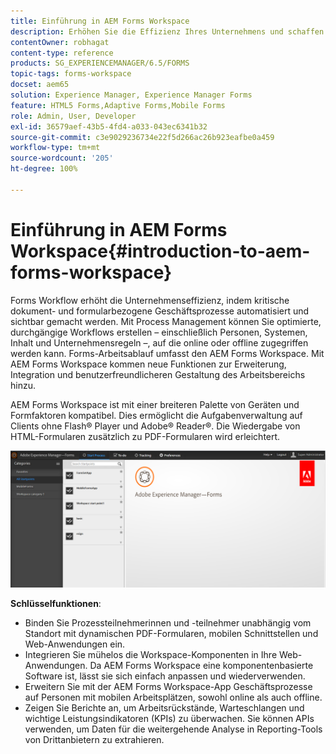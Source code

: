 ```yaml
---
title: Einführung in AEM Forms Workspace
description: Erhöhen Sie die Effizienz Ihres Unternehmens und schaffen Sie ein papierloses Büro durch Geschäftsprozessautomatisierung mit LiveCycle AEM Forms Workspace.
contentOwner: robhagat
content-type: reference
products: SG_EXPERIENCEMANAGER/6.5/FORMS
topic-tags: forms-workspace
docset: aem65
solution: Experience Manager, Experience Manager Forms
feature: HTML5 Forms,Adaptive Forms,Mobile Forms
role: Admin, User, Developer
exl-id: 36579aef-43b5-4fd4-a033-043ec6341b32
source-git-commit: c3e9029236734e22f5d266ac26b923eafbe0a459
workflow-type: tm+mt
source-wordcount: '205'
ht-degree: 100%

---
```


# Einführung in AEM Forms Workspace{#introduction-to-aem-forms-workspace}

Forms Workflow erhöht die Unternehmenseffizienz, indem kritische dokument- und formularbezogene Geschäftsprozesse automatisiert und sichtbar gemacht werden. Mit Process Management können Sie optimierte, durchgängige Workflows erstellen – einschließlich Personen, Systemen, Inhalt und Unternehmensregeln –, auf die online oder offline zugegriffen werden kann. Forms-Arbeitsablauf umfasst den AEM Forms Workspace. Mit AEM Forms Workspace kommen neue Funktionen zur Erweiterung, Integration und benutzerfreundlicheren Gestaltung des Arbeitsbereichs hinzu.

AEM Forms Workspace ist mit einer breiteren Palette von Geräten und Formfaktoren kompatibel. Dies ermöglicht die Aufgabenverwaltung auf Clients ohne Flash® Player und Adobe® Reader®. Die Wiedergabe von HTML-Formularen zusätzlich zu PDF-Formularen wird erleichtert.

![html-ws](assets/html-ws.png)

**Schlüsselfunktionen**:

* Binden Sie Prozessteilnehmerinnen und -teilnehmer unabhängig vom Standort mit dynamischen PDF-Formularen, mobilen Schnittstellen und Web-Anwendungen ein.
* Integrieren Sie mühelos die Workspace-Komponenten in Ihre Web-Anwendungen. Da AEM Forms Workspace eine komponentenbasierte Software ist, lässt sie sich einfach anpassen und wiederverwenden.
* Erweitern Sie mit der AEM Forms Workspace-App Geschäftsprozesse auf Personen mit mobilen Arbeitsplätzen, sowohl online als auch offline.
* Zeigen Sie Berichte an, um Arbeitsrückstände, Warteschlangen und wichtige Leistungsindikatoren (KPIs) zu überwachen. Sie können APIs verwenden, um Daten für die weitergehende Analyse in Reporting-Tools von Drittanbietern zu extrahieren.
